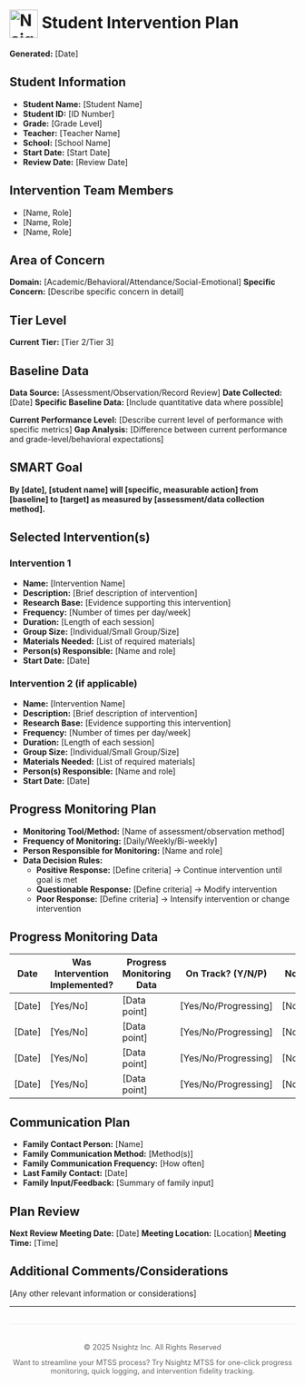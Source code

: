 # <img src="nsightz-logo.png" alt="Nsightz Logo" style="width: 50px; vertical-align: middle;"> Student Intervention Plan

**Generated:** [Date]

## Student Information
- **Student Name:** [Student Name]
- **Student ID:** [ID Number]
- **Grade:** [Grade Level]
- **Teacher:** [Teacher Name]
- **School:** [School Name]
- **Start Date:** [Start Date]
- **Review Date:** [Review Date]

## Intervention Team Members
- [Name, Role]
- [Name, Role]
- [Name, Role]

## Area of Concern
**Domain:** [Academic/Behavioral/Attendance/Social-Emotional]
**Specific Concern:** [Describe specific concern in detail]

## Tier Level
**Current Tier:** [Tier 2/Tier 3]

## Baseline Data
**Data Source:** [Assessment/Observation/Record Review]
**Date Collected:** [Date]
**Specific Baseline Data:** [Include quantitative data where possible]

**Current Performance Level:** [Describe current level of performance with specific metrics]
**Gap Analysis:** [Difference between current performance and grade-level/behavioral expectations]

## SMART Goal
**By [date], [student name] will [specific, measurable action] from [baseline] to [target] as measured by [assessment/data collection method].**

## Selected Intervention(s)

### Intervention 1
- **Name:** [Intervention Name]
- **Description:** [Brief description of intervention]
- **Research Base:** [Evidence supporting this intervention]
- **Frequency:** [Number of times per day/week]
- **Duration:** [Length of each session]
- **Group Size:** [Individual/Small Group/Size]
- **Materials Needed:** [List of required materials]
- **Person(s) Responsible:** [Name and role]
- **Start Date:** [Date]

### Intervention 2 (if applicable)
- **Name:** [Intervention Name]
- **Description:** [Brief description of intervention]
- **Research Base:** [Evidence supporting this intervention]
- **Frequency:** [Number of times per day/week]
- **Duration:** [Length of each session]
- **Group Size:** [Individual/Small Group/Size]
- **Materials Needed:** [List of required materials]
- **Person(s) Responsible:** [Name and role]
- **Start Date:** [Date]

## Progress Monitoring Plan
- **Monitoring Tool/Method:** [Name of assessment/observation method]
- **Frequency of Monitoring:** [Daily/Weekly/Bi-weekly]
- **Person Responsible for Monitoring:** [Name and role]
- **Data Decision Rules:**
  - **Positive Response:** [Define criteria] → Continue intervention until goal is met
  - **Questionable Response:** [Define criteria] → Modify intervention
  - **Poor Response:** [Define criteria] → Intensify intervention or change intervention

## Progress Monitoring Data

| Date | Was Intervention Implemented? | Progress Monitoring Data | On Track? (Y/N/P) | Notes |
|------|------------------------------|--------------------------|-------------------|-------|
| [Date] | [Yes/No] | [Data point] | [Yes/No/Progressing] | [Notes] |
| [Date] | [Yes/No] | [Data point] | [Yes/No/Progressing] | [Notes] |
| [Date] | [Yes/No] | [Data point] | [Yes/No/Progressing] | [Notes] |
| [Date] | [Yes/No] | [Data point] | [Yes/No/Progressing] | [Notes] |

## Communication Plan
- **Family Contact Person:** [Name]
- **Family Communication Method:** [Method(s)]
- **Family Communication Frequency:** [How often]
- **Last Family Contact:** [Date]
- **Family Input/Feedback:** [Summary of family input]

## Plan Review
**Next Review Meeting Date:** [Date]
**Meeting Location:** [Location]
**Meeting Time:** [Time]

## Additional Comments/Considerations
[Any other relevant information or considerations]

---

<div style="text-align: center; border-top: 1px solid #eee; padding-top: 20px; margin-top: 30px;">
<p style="font-size: 0.8rem; color: #666;">© 2025 Nsightz Inc. All Rights Reserved</p>
<p style="font-size: 0.8rem; color: #666;">Want to streamline your MTSS process? Try Nsightz MTSS for one-click progress monitoring, quick logging, and intervention fidelity tracking.</p>
</div>